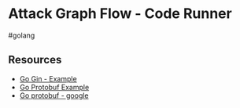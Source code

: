 # Attack Graph Flow - Code Runner

\#golang


## Resources
- [Go Gin - Example](https://semaphoreci.com/community/tutorials/building-go-web-applications-and-microservices-using-gin)
- [Go Protobuf Example](https://tutorialedge.net/golang/go-protocol-buffer-tutorial/)
- [Go protobuf - google](https://developers.google.com/protocol-buffers/docs/gotutorial)
